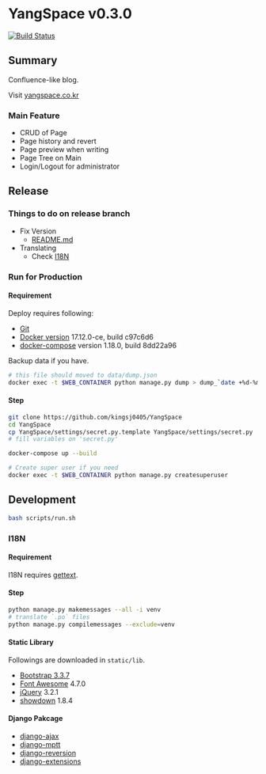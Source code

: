 # YangSpace v0.3.0
[![Build Status](https://travis-ci.org/kingsj0405/YangSpace.svg?branch=master)](https://travis-ci.org/kingsj0405/YangSpace)

## Summary

Confluence-like blog.

Visit [yangspace.co.kr](http://yangspace.co.kr)

### Main Feature

- CRUD of Page
- Page history and revert
- Page preview when writing
- Page Tree on Main
- Login/Logout for administrator

## Release

### Things to do on release branch

- Fix Version
    - [README.md](README.md)
- Translating
    - Check [I18N](#i18n)

### Run for Production

#### Requirement

Deploy requires following:
- [Git](https://git-scm.com/)
- [Docker version](https://www.docker.com/) 17.12.0-ce, build c97c6d6
- [docker-compose](https://docs.docker.com/compose/) version 1.18.0, build 8dd22a96

Backup data if you have.
```bash
# this file should moved to data/dump.json
docker exec -t $WEB_CONTAINER python manage.py dump > dump_`date +%d-%m-%Y"_"%H_%M_%S`.json
```

#### Step

```bash
git clone https://github.com/kingsj0405/YangSpace
cd YangSpace
cp YangSpace/settings/secret.py.template YangSpace/settings/secret.py
# fill variables on 'secret.py'

docker-compose up --build

# Create super user if you need
docker exec -t $WEB_CONTAINER python manage.py createsuperuser
```

## Development

```bash
bash scripts/run.sh
```

### I18N

#### Requirement

I18N requires [gettext](https://mlocati.github.io/articles/gettext-iconv-windows.html).

#### Step

```bash
python manage.py makemessages --all -i venv
# translate `.po` files
python manage.py compilemessages --exclude=venv
```

#### Static Library

Followings are downloaded in `static/lib`.
- [Bootstrap 3.3.7](https://getbootstrap.com/docs/3.3/)
- [Font Awesome](http://fontawesome.io/) 4.7.0
- [jQuery](https://jquery.com/) 3.2.1
- [showdown](https://github.com/showdownjs/showdown) 1.8.4

#### Django Pakcage

- [django-ajax](https://github.com/yceruto/django-ajax)
- [django-mptt](https://github.com/django-mptt/django-mptt)
- [django-reversion](https://github.com/etianen/django-reversion)
- [django-extensions](https://github.com/django-extensions/django-extensions)
